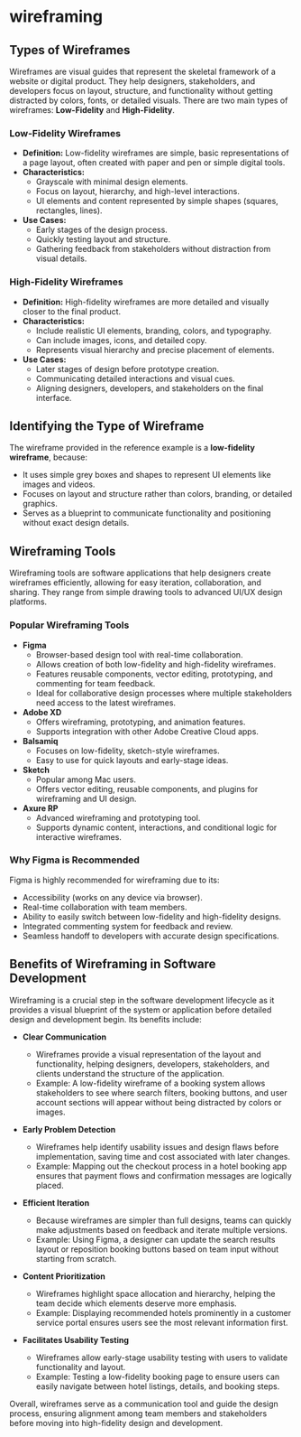 # wireframing

## Types of Wireframes

Wireframes are visual guides that represent the skeletal framework of a website or digital product. They help designers, stakeholders, and developers focus on layout, structure, and functionality without getting distracted by colors, fonts, or detailed visuals. There are two main types of wireframes: **Low-Fidelity** and **High-Fidelity**.

### Low-Fidelity Wireframes
- **Definition:** Low-fidelity wireframes are simple, basic representations of a page layout, often created with paper and pen or simple digital tools.
- **Characteristics:**
  - Grayscale with minimal design elements.
  - Focus on layout, hierarchy, and high-level interactions.
  - UI elements and content represented by simple shapes (squares, rectangles, lines).
- **Use Cases:** 
  - Early stages of the design process.
  - Quickly testing layout and structure.
  - Gathering feedback from stakeholders without distraction from visual details.

### High-Fidelity Wireframes
- **Definition:** High-fidelity wireframes are more detailed and visually closer to the final product.
- **Characteristics:**
  - Include realistic UI elements, branding, colors, and typography.
  - Can include images, icons, and detailed copy.
  - Represents visual hierarchy and precise placement of elements.
- **Use Cases:**
  - Later stages of design before prototype creation.
  - Communicating detailed interactions and visual cues.
  - Aligning designers, developers, and stakeholders on the final interface.

## Identifying the Type of Wireframe

The wireframe provided in the reference example is a **low-fidelity wireframe**, because:

- It uses simple grey boxes and shapes to represent UI elements like images and videos.
- Focuses on layout and structure rather than colors, branding, or detailed graphics.
- Serves as a blueprint to communicate functionality and positioning without exact design details.



## Wireframing Tools

Wireframing tools are software applications that help designers create wireframes efficiently, allowing for easy iteration, collaboration, and sharing. They range from simple drawing tools to advanced UI/UX design platforms.

### Popular Wireframing Tools
- **Figma**
  - Browser-based design tool with real-time collaboration.
  - Allows creation of both low-fidelity and high-fidelity wireframes.
  - Features reusable components, vector editing, prototyping, and commenting for team feedback.
  - Ideal for collaborative design processes where multiple stakeholders need access to the latest wireframes.
- **Adobe XD**
  - Offers wireframing, prototyping, and animation features.
  - Supports integration with other Adobe Creative Cloud apps.
- **Balsamiq**
  - Focuses on low-fidelity, sketch-style wireframes.
  - Easy to use for quick layouts and early-stage ideas.
- **Sketch**
  - Popular among Mac users.
  - Offers vector editing, reusable components, and plugins for wireframing and UI design.
- **Axure RP**
  - Advanced wireframing and prototyping tool.
  - Supports dynamic content, interactions, and conditional logic for interactive wireframes.

### Why Figma is Recommended
Figma is highly recommended for wireframing due to its:
- Accessibility (works on any device via browser).
- Real-time collaboration with team members.
- Ability to easily switch between low-fidelity and high-fidelity designs.
- Integrated commenting system for feedback and review.
- Seamless handoff to developers with accurate design specifications.


## Benefits of Wireframing in Software Development

Wireframing is a crucial step in the software development lifecycle as it provides a visual blueprint of the system or application before detailed design and development begin. Its benefits include:

- **Clear Communication**
  - Wireframes provide a visual representation of the layout and functionality, helping designers, developers, stakeholders, and clients understand the structure of the application.
  - Example: A low-fidelity wireframe of a booking system allows stakeholders to see where search filters, booking buttons, and user account sections will appear without being distracted by colors or images.

- **Early Problem Detection**
  - Wireframes help identify usability issues and design flaws before implementation, saving time and cost associated with later changes.
  - Example: Mapping out the checkout process in a hotel booking app ensures that payment flows and confirmation messages are logically placed.

- **Efficient Iteration**
  - Because wireframes are simpler than full designs, teams can quickly make adjustments based on feedback and iterate multiple versions.
  - Example: Using Figma, a designer can update the search results layout or reposition booking buttons based on team input without starting from scratch.

- **Content Prioritization**
  - Wireframes highlight space allocation and hierarchy, helping the team decide which elements deserve more emphasis.
  - Example: Displaying recommended hotels prominently in a customer service portal ensures users see the most relevant information first.

- **Facilitates Usability Testing**
  - Wireframes allow early-stage usability testing with users to validate functionality and layout.
  - Example: Testing a low-fidelity booking page to ensure users can easily navigate between hotel listings, details, and booking steps.

Overall, wireframes serve as a communication tool and guide the design process, ensuring alignment among team members and stakeholders before moving into high-fidelity design and development.
